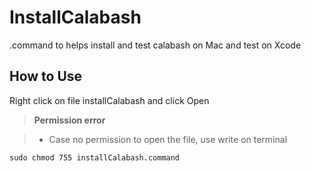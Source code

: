 # InstallCalabash
.command to helps install and test calabash on Mac and test on Xcode


How to Use
-------------------

Right click on file installCalabash and click Open

> **Permission error**

> - Case no permission to open the file, use write on terminal
```
sudo chmod 755 installCalabash.command
```
